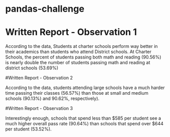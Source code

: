 # pandas-challenge

# Written Report - Observation 1

According to the data, Students at charter schools perform way better in their academics than students who attend District schools. At Charter Schools, the percent of students passing both math and reading (90.56%) is nearly double the number of students passing math and reading at district schools (53.69%)

#Written Report - Observation 2

According to the data, students attending large schools have a much harder time passing their classes (56.57%) than those at small and medium schools (90.13%) and 90.62%, respectively).

#Written Report - Observation 3

Interestingly enough, schools that spend less than $585 per student see a much higher overall pass rate (90.64%) than schools that spend over $644 per student (53.52%).
